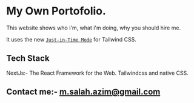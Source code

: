 # My Own Portofolio.

This website shows who i'm, what i'm doing, why you should hire me.

It uses the new [`Just-in-Time Mode`](https://tailwindcss.com/docs/just-in-time-mode) for Tailwind CSS.

## Tech Stack

NextJs:- The React Framework for the Web.
Tailwindcss and native CSS.

## Contact me:- m.salah.azim@gmail.com
